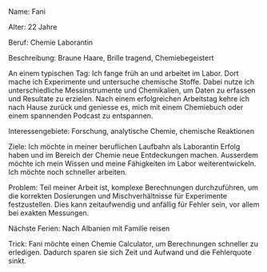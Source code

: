 ﻿Name: Fani  

Alter: 22 Jahre 

Beruf: Chemie Laborantin 

Beschreibung: Braune Haare, Brille tragend, Chemiebegeistert 

An einem typischen Tag: Ich fange früh an und arbeitet im Labor. Dort mache ich Experimente und untersuche chemische Stoffe. Dabei nutze ich unterschiedliche Messinstrumente und Chemikalien, um Daten zu erfassen und Resultate zu erzielen. Nach einem erfolgreichen Arbeitstag kehre ich nach Hause zurück und geniesse es, mich mit einem Chemiebuch oder einem spannenden Podcast zu entspannen. 

Interessengebiete: Forschung, analytische Chemie, chemische Reaktionen 

Ziele: Ich möchte in meiner beruflichen Laufbahn als Laborantin Erfolg haben und im Bereich der Chemie neue Entdeckungen machen. Ausserdem möchte ich mein Wissen und meine Fähigkeiten im Labor weiterentwickeln. Ich möchte noch schneller arbeiten. 

Problem: Teil meiner Arbeit ist, komplexe Berechnungen durchzuführen, um die korrekten Dosierungen und Mischverhältnisse für Experimente festzustellen. Dies kann zeitaufwendig und anfällig für Fehler sein, vor allem bei exakten Messungen. 

Nächste Ferien: Nach Albanien mit Familie reisen 

Trick: Fani möchte einen Chemie Calculator, um Berechnungen schneller zu erledigen. Dadurch sparen sie sich Zeit und Aufwand und die Fehlerquote sinkt.  
